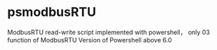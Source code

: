 # psmodbusRTU

  ModbusRTU read-write script implemented with powershell， 
  only 03 function of ModbusRTU 
  Version of Powershell above 6.0
